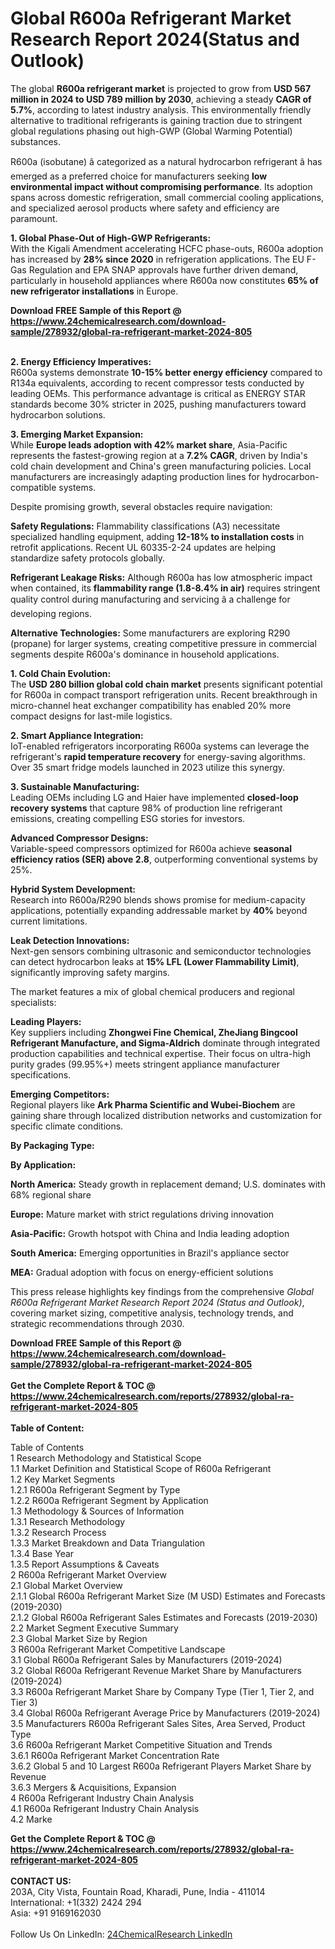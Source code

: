 <h1>Global R600a Refrigerant Market Research Report 2024(Status and Outlook)</h1><p>The global <strong>R600a refrigerant market</strong> is projected to grow from <strong>USD 567 million in 2024 to USD 789 million by 2030</strong>, achieving a steady <strong>CAGR of 5.7%</strong>, according to latest industry analysis. This environmentally friendly alternative to traditional refrigerants is gaining traction due to stringent global regulations phasing out high-GWP (Global Warming Potential) substances.</p><p>R600a (isobutane) â categorized as a natural hydrocarbon refrigerant â has emerged as a preferred choice for manufacturers seeking <strong>low environmental impact without compromising performance</strong>. Its adoption spans across domestic refrigeration, small commercial cooling applications, and specialized aerosol products where safety and efficiency are paramount.</p><p><strong>1. Global Phase-Out of High-GWP Refrigerants:</strong><br>
With the Kigali Amendment accelerating HCFC phase-outs, R600a adoption has increased by <strong>28% since 2020</strong> in refrigeration applications. The EU F-Gas Regulation and EPA SNAP approvals have further driven demand, particularly in household appliances where R600a now constitutes <strong>65% of new refrigerator installations</strong> in Europe.</p><div><b>Download FREE Sample of this Report @ 
            <a href="https://www.24chemicalresearch.com/download-sample/278932/global-ra-refrigerant-market-2024-805">
            https://www.24chemicalresearch.com/download-sample/278932/global-ra-refrigerant-market-2024-805</a></b></div><br><p><strong>2. Energy Efficiency Imperatives:</strong><br>
R600a systems demonstrate <strong>10-15% better energy efficiency</strong> compared to R134a equivalents, according to recent compressor tests conducted by leading OEMs. This performance advantage is critical as ENERGY STAR standards become 30% stricter in 2025, pushing manufacturers toward hydrocarbon solutions.</p><p><strong>3. Emerging Market Expansion:</strong><br>
While <strong>Europe leads adoption with 42% market share</strong>, Asia-Pacific represents the fastest-growing region at a <strong>7.2% CAGR</strong>, driven by India's cold chain development and China's green manufacturing policies. Local manufacturers are increasingly adapting production lines for hydrocarbon-compatible systems.</p><p>Despite promising growth, several obstacles require navigation:</p><p><strong>Safety Regulations:</strong> Flammability classifications (A3) necessitate specialized handling equipment, adding <strong>12-18% to installation costs</strong> in retrofit applications. Recent UL 60335-2-24 updates are helping standardize safety protocols globally.</p><p><strong>Refrigerant Leakage Risks:</strong> Although R600a has low atmospheric impact when contained, its <strong>flammability range (1.8-8.4% in air)</strong> requires stringent quality control during manufacturing and servicing â a challenge for developing regions.</p><p><strong>Alternative Technologies:</strong> Some manufacturers are exploring R290 (propane) for larger systems, creating competitive pressure in commercial segments despite R600a's dominance in household applications.</p><p><strong>1. Cold Chain Evolution:</strong><br>
The <strong>USD 280 billion global cold chain market</strong> presents significant potential for R600a in compact transport refrigeration units. Recent breakthrough in micro-channel heat exchanger compatibility has enabled 20% more compact designs for last-mile logistics.</p><p><strong>2. Smart Appliance Integration:</strong><br>
IoT-enabled refrigerators incorporating R600a systems can leverage the refrigerant's <strong>rapid temperature recovery</strong> for energy-saving algorithms. Over 35 smart fridge models launched in 2023 utilize this synergy.</p><p><strong>3. Sustainable Manufacturing:</strong><br>
Leading OEMs including LG and Haier have implemented <strong>closed-loop recovery systems</strong> that capture 98% of production line refrigerant emissions, creating compelling ESG stories for investors.</p><p><strong>Advanced Compressor Designs:</strong><br>
	Variable-speed compressors optimized for R600a achieve <strong>seasonal efficiency ratios (SER) above 2.8</strong>, outperforming conventional systems by 25%.</p><p><strong>Hybrid System Development:</strong><br>
	Research into R600a/R290 blends shows promise for medium-capacity applications, potentially expanding addressable market by <strong>40%</strong> beyond current limitations.</p><p><strong>Leak Detection Innovations:</strong><br>
	Next-gen sensors combining ultrasonic and semiconductor technologies can detect hydrocarbon leaks at <strong>15% LFL (Lower Flammability Limit)</strong>, significantly improving safety margins.</p><p>The market features a mix of global chemical producers and regional specialists:</p><p><strong>Leading Players:</strong><br>
Key suppliers including <strong>Zhongwei Fine Chemical, ZheJiang Bingcool Refrigerant Manufacture, and Sigma-Aldrich</strong> dominate through integrated production capabilities and technical expertise. Their focus on ultra-high purity grades (99.95%+) meets stringent appliance manufacturer specifications.</p><p><strong>Emerging Competitors:</strong><br>
Regional players like <strong>Ark Pharma Scientific and Wubei-Biochem</strong> are gaining share through localized distribution networks and customization for specific climate conditions.</p><p><strong>By Packaging Type:</strong></p><p><strong>By Application:</strong></p><p><strong>North America:</strong> Steady growth in replacement demand; U.S. dominates with 68% regional share</p><p><strong>Europe:</strong> Mature market with strict regulations driving innovation</p><p><strong>Asia-Pacific:</strong> Growth hotspot with China and India leading adoption</p><p><strong>South America:</strong> Emerging opportunities in Brazil's appliance sector</p><p><strong>MEA:</strong> Gradual adoption with focus on energy-efficient solutions</p><p>This press release highlights key findings from the comprehensive <em>Global R600a Refrigerant Market Research Report 2024 (Status and Outlook)</em>, covering market sizing, competitive analysis, technology trends, and strategic recommendations through 2030.</p><div><b>Download FREE Sample of this Report @ 
            <a href="https://www.24chemicalresearch.com/download-sample/278932/global-ra-refrigerant-market-2024-805">
            https://www.24chemicalresearch.com/download-sample/278932/global-ra-refrigerant-market-2024-805</a></b></div><br><div><b>Get the Complete Report & TOC @ 
            <a href="https://www.24chemicalresearch.com/reports/278932/global-ra-refrigerant-market-2024-805">
            https://www.24chemicalresearch.com/reports/278932/global-ra-refrigerant-market-2024-805</a></b></div><br>
            <b>Table of Content:</b><p>Table of Contents<br />
 1 Research Methodology and Statistical Scope<br />
 1.1 Market Definition and Statistical Scope of R600a Refrigerant<br />
 1.2 Key Market Segments<br />
 1.2.1 R600a Refrigerant Segment by Type<br />
 1.2.2 R600a Refrigerant Segment by Application<br />
 1.3 Methodology & Sources of Information<br />
 1.3.1 Research Methodology<br />
 1.3.2 Research Process<br />
 1.3.3 Market Breakdown and Data Triangulation<br />
 1.3.4 Base Year<br />
 1.3.5 Report Assumptions & Caveats<br />
 2 R600a Refrigerant Market Overview<br />
 2.1 Global Market Overview<br />
 2.1.1 Global R600a Refrigerant Market Size (M USD) Estimates and Forecasts (2019-2030)<br />
 2.1.2 Global R600a Refrigerant Sales Estimates and Forecasts (2019-2030)<br />
 2.2 Market Segment Executive Summary<br />
 2.3 Global Market Size by Region<br />
 3 R600a Refrigerant Market Competitive Landscape<br />
 3.1 Global R600a Refrigerant Sales by Manufacturers (2019-2024)<br />
 3.2 Global R600a Refrigerant Revenue Market Share by Manufacturers (2019-2024)<br />
 3.3 R600a Refrigerant Market Share by Company Type (Tier 1, Tier 2, and Tier 3)<br />
 3.4 Global R600a Refrigerant Average Price by Manufacturers (2019-2024)<br />
 3.5 Manufacturers R600a Refrigerant Sales Sites, Area Served, Product Type<br />
 3.6 R600a Refrigerant Market Competitive Situation and Trends<br />
 3.6.1 R600a Refrigerant Market Concentration Rate<br />
 3.6.2 Global 5 and 10 Largest R600a Refrigerant Players Market Share by Revenue<br />
 3.6.3 Mergers & Acquisitions, Expansion<br />
 4 R600a Refrigerant Industry Chain Analysis<br />
 4.1 R600a Refrigerant Industry Chain Analysis<br />
 4.2 Marke</p><div><b>Get the Complete Report & TOC @ 
            <a href="https://www.24chemicalresearch.com/reports/278932/global-ra-refrigerant-market-2024-805">
            https://www.24chemicalresearch.com/reports/278932/global-ra-refrigerant-market-2024-805</a></b></div><br><b>CONTACT US:</b><br>
            203A, City Vista, Fountain Road, Kharadi, Pune, India - 411014<br>
            International: +1(332) 2424 294<br>
            Asia: +91 9169162030 <br><br>
            Follow Us On LinkedIn: <a href="https://www.linkedin.com/company/24chemicalresearch/">24ChemicalResearch LinkedIn</a>